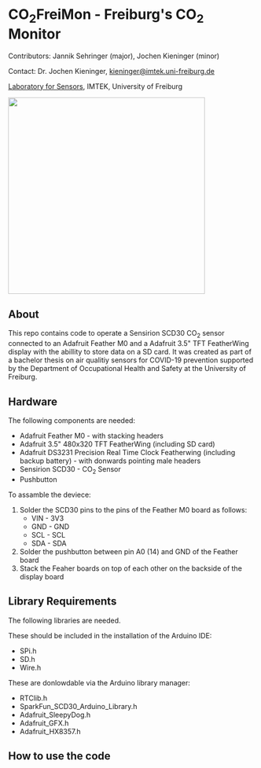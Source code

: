 # CO<sub>2</sub>FreiMon - Freiburg's CO<sub>2</sub> Monitor 


Contributors: Jannik Sehringer (major), Jochen Kieninger (minor)

Contact: Dr. Jochen Kieninger, kieninger@imtek.uni-freiburg.de

[Laboratory for Sensors](https://www.imtek.de/laboratories/sensors/sensors_home?set_language=en), IMTEK, University of Freiburg

<img src="CO2Monitor.jpg" width="400">

## About
This repo contains code to operate a Sensirion SCD30 CO<sub>2</sub> sensor connected to an Adafruit Feather M0 and a Adafruit 3.5" TFT FeatherWing display with the abillity to store data on a SD card. It was created as part of a bachelor thesis on air qualitiy sensors for COVID-19 prevention supported by the Department of Occupational Health and Safety at the University of Freiburg.

## Hardware
The following components are needed:
* Adafruit Feather M0 - with stacking headers
* Adafruit 3.5" 480x320 TFT FeatherWing (including SD card)
* Adafruit DS3231 Precision Real Time Clock Featherwing (including backup battery) - with donwards pointing male headers
* Sensirion SCD30 - CO<sub>2</sub> Sensor
* Pushbutton

To assamble the deviece:
1. Solder the SCD30 pins to the pins of the Feather M0 board as follows:
    - VIN - 3V3
    - GND - GND
    - SCL - SCL
    - SDA - SDA
2. Solder the pushbutton between pin A0 (14) and GND of the Feather board
3. Stack the Feaher boards on top of each other on the backside of the display board

## Library Requirements
The following libraries are needed.

These should be included in the installation of the Arduino IDE:
* SPi.h
* SD.h
* Wire.h

These are donlowdable via the Arduino library manager:
* RTClib.h
* SparkFun_SCD30_Arduino_Library.h
* Adafruit_SleepyDog.h
* Adafruit_GFX.h
* Adafruit_HX8357.h



## How to use the code

